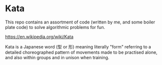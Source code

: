 # Kata

This repo contains an assortment of code (written by me, and some boiler plate code) to solve algorithmic problems for fun.

https://en.wikipedia.org/wiki/Kata

Kata is a Japanese word (型 or 形) meaning literally "form" referring to a detailed choreographed pattern of movements made to be practised alone, and also within groups and in unison when training.

